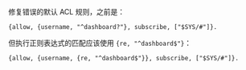 修复错误的默认 ACL 规则，之前是：
```
{allow, {username, "^dashboard?"}, subscribe, ["$SYS/#"]}.
```
但执行正则表达式的匹配应该使用 `{re, "^dashboard$"}`：
```
{allow, {username, {re, "^dashboard$"}}, subscribe, ["$SYS/#"]}.
```
